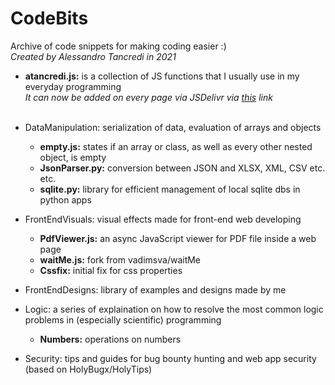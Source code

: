 # CodeBits<br />
Archive of code snippets for making coding easier :)<br/>
<i>Created by Alessandro Tancredi in 2021</i><br />

- <b>atancredi.js:</b> is a collection of JS functions that I usually use in my everyday programming<br>
<i>It can now be added on every page via JSDelivr via <a href="https://cdn.jsdelivr.net/gh/atancredi/CodeBits/atancredi.js/atancredi.js">this</a> link</i><br /><br />

- DataManipulation: serialization of data, evaluation of arrays and objects
  - <b>empty.js:</b> states if an array or class, as well as every other nested object, is empty
  - <b>JsonParser.py:</b> conversion between JSON and XLSX, XML, CSV etc. etc.
  - <b>sqlite.py:</b> library for efficient management of local sqlite dbs in python apps<br />

- FrontEndVisuals: visual effects made for front-end web developing<br>
  - <b>PdfViewer.js:</b> an async JavaScript viewer for PDF file inside a web page
  - <b>waitMe.js:</b> fork from vadimsva/waitMe
  - <b>Cssfix:</b> initial fix for css properties<br />
  
 - FrontEndDesigns: library of examples and designs made by me<br />
  
- Logic: a series of explaination on how to resolve the most common logic problems in (especially scientific) programming
  - <b>Numbers:</b> operations on numbers<br />

- Security: tips and guides for bug bounty hunting and web app security (based on HolyBugx/HolyTips)<br>
